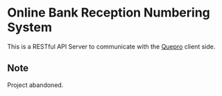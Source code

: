 # Online Bank Reception Numbering System

This is a RESTful API Server to communicate with the [Quepro](https://github.com/CheeKeatSong/Quepro) client side.

## Note
Project abandoned.
